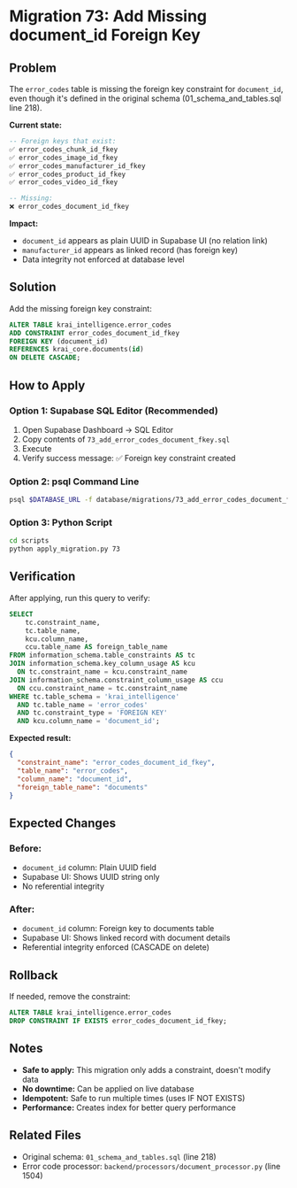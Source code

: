 # Migration 73: Add Missing document_id Foreign Key

## Problem
The `error_codes` table is missing the foreign key constraint for `document_id`, even though it's defined in the original schema (01_schema_and_tables.sql line 218).

**Current state:**
```sql
-- Foreign keys that exist:
✅ error_codes_chunk_id_fkey
✅ error_codes_image_id_fkey
✅ error_codes_manufacturer_id_fkey
✅ error_codes_product_id_fkey
✅ error_codes_video_id_fkey

-- Missing:
❌ error_codes_document_id_fkey
```

**Impact:**
- `document_id` appears as plain UUID in Supabase UI (no relation link)
- `manufacturer_id` appears as linked record (has foreign key)
- Data integrity not enforced at database level

## Solution
Add the missing foreign key constraint:

```sql
ALTER TABLE krai_intelligence.error_codes
ADD CONSTRAINT error_codes_document_id_fkey
FOREIGN KEY (document_id)
REFERENCES krai_core.documents(id)
ON DELETE CASCADE;
```

## How to Apply

### Option 1: Supabase SQL Editor (Recommended)
1. Open Supabase Dashboard → SQL Editor
2. Copy contents of `73_add_error_codes_document_fkey.sql`
3. Execute
4. Verify success message: ✅ Foreign key constraint created

### Option 2: psql Command Line
```bash
psql $DATABASE_URL -f database/migrations/73_add_error_codes_document_fkey.sql
```

### Option 3: Python Script
```bash
cd scripts
python apply_migration.py 73
```

## Verification

After applying, run this query to verify:

```sql
SELECT
    tc.constraint_name,
    tc.table_name,
    kcu.column_name,
    ccu.table_name AS foreign_table_name
FROM information_schema.table_constraints AS tc
JOIN information_schema.key_column_usage AS kcu
  ON tc.constraint_name = kcu.constraint_name
JOIN information_schema.constraint_column_usage AS ccu
  ON ccu.constraint_name = tc.constraint_name
WHERE tc.table_schema = 'krai_intelligence'
  AND tc.table_name = 'error_codes'
  AND tc.constraint_type = 'FOREIGN KEY'
  AND kcu.column_name = 'document_id';
```

**Expected result:**
```json
{
  "constraint_name": "error_codes_document_id_fkey",
  "table_name": "error_codes",
  "column_name": "document_id",
  "foreign_table_name": "documents"
}
```

## Expected Changes

### Before:
- `document_id` column: Plain UUID field
- Supabase UI: Shows UUID string only
- No referential integrity

### After:
- `document_id` column: Foreign key to documents table
- Supabase UI: Shows linked record with document details
- Referential integrity enforced (CASCADE on delete)

## Rollback

If needed, remove the constraint:

```sql
ALTER TABLE krai_intelligence.error_codes
DROP CONSTRAINT IF EXISTS error_codes_document_id_fkey;
```

## Notes

- **Safe to apply:** This migration only adds a constraint, doesn't modify data
- **No downtime:** Can be applied on live database
- **Idempotent:** Safe to run multiple times (uses IF NOT EXISTS)
- **Performance:** Creates index for better query performance

## Related Files
- Original schema: `01_schema_and_tables.sql` (line 218)
- Error code processor: `backend/processors/document_processor.py` (line 1504)
